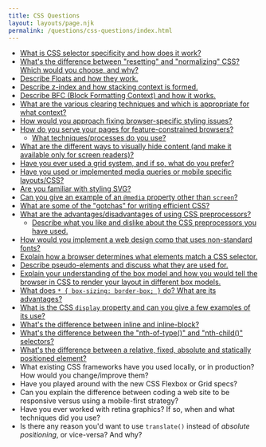 ```yaml
---
title: CSS Questions
layout: layouts/page.njk
permalink: /questions/css-questions/index.html
---
```


* [What is CSS selector specificity and how does it work?](../answers/Answers-To-CSS-Questions/1-What-is-CSS-selector-specificity-and-how-does-it-work.md)
* [What's the difference between "resetting" and "normalizing" CSS? Which would you choose, and why?](../answers/Answers-To-CSS-Questions/2-Whats-the-difference-between-resetting-and-normalizing-CSS-Which-would-you-choose-and-why.md)
* [Describe Floats and how they work.](../answers/Answers-To-CSS-Questions/3-describe-floats-and-how-they-work.md)
* [Describe z-index and how stacking context is formed.](../answers/Answers-To-CSS-Questions/4-Describe-z-index-and-how-stacking-context-is-formed.md)
* [Describe BFC (Block Formatting Context) and how it works.](../answers/Answers-To-CSS-Questions/5-describe-BFC-block-formatting-context-and-how-it-works.md)
* [What are the various clearing techniques and which is appropriate for what context?](../answers/Answers-To-CSS-Questions/6-What-are-the-various-clearing-techniques-and-which-is-appropriate-for-what-context.md)
* [How would you approach fixing browser-specific styling issues?](../answers/Answers-To-CSS-Questions/7-How-would-you-approach-fixing-browser-specific-styling-issues.md)
* [How do you serve your pages for feature-constrained browsers?](../answers/Answers-To-CSS-Questions/8-How-do-you-serve-your-pages-for-feature-constrained-browsers.md)
  * [What techniques/processes do you use?](../answers/Answers-To-CSS-Questions/8-How-do-you-serve-your-pages-for-feature-constrained-browsers.md)
* [What are the different ways to visually hide content (and make it available only for screen readers)?](../answers/Answers-To-CSS-Questions/9-What-are-the-different-ways-to-visually-hide-content-and-make-it-available-only-for-screen-readers.md)
* [Have you ever used a grid system, and if so, what do you prefer?](../answers/Answers-To-CSS-Questions/10-Have-you-ever-used-a-grid-system-and-if-so-what-do-you-prefer.md)
* [Have you used or implemented media queries or mobile specific layouts/CSS?](../answers/Answers-To-CSS-Questions/11-Have-you-used-or-implemented-media-queries-or-mobile-specific-layoutsCSS.md)
* [Are you familiar with styling SVG?](../answers/Answers-To-CSS-Questions/12-Are-you-familiar-with-styling-SVG.md)
* [Can you give an example of an `@media` property other than `screen`?](../answers/Answers-To-CSS-Questions/13-Can-you-give-an-example-of-an-media-property-other-than-screen.md)
* [What are some of the "gotchas" for writing efficient CSS?](../answers/Answers-To-CSS-Questions/14-What-are-some-of-the-gotchas-for-writing-efficient-CSS.md)
* [What are the advantages/disadvantages of using CSS preprocessors?](../answers/Answers-To-CSS-Questions/15-What-are-the-advantagesdisadvantages-of-using-CSS-preprocessors.md)
  * [Describe what you like and dislike about the CSS preprocessors you have used.](../answers/Answers-To-CSS-Questions/15-What-are-the-advantagesdisadvantages-of-using-CSS-preprocessors.md)
* [How would you implement a web design comp that uses non-standard fonts?](../answers/Answers-To-CSS-Questions/16-How-would-you-implement-a-web-design-comp-that-uses-non-standard-fonts.md)
* [Explain how a browser determines what elements match a CSS selector.](../answers/Answers-To-CSS-Questions/17-Explain-how-a-browser-determines-what-elements-match-a-CSS-selector.md)
* [Describe pseudo-elements and discuss what they are used for.](../answers/Answers-To-CSS-Questions/18-Describe-pseudo-elements-and-discuss-what-they-are-used-for.md)
* [Explain your understanding of the box model and how you would tell the browser in CSS to render your layout in different box models.](../answers/Answers-To-CSS-Questions/19-Explain-your-understanding-of-the-box-model-and-how-you-would-tell-the-browser-in-CSS-to-render-your-layout-in-different-box-models.md)
* [What does ```* { box-sizing: border-box; }``` do? What are its advantages?](../answers/Answers-To-CSS-Questions/20-What-does-box-sizing-border-box-do-What-are-its-advantages.md)
* [What is the CSS `display` property and can you give a few examples of its use?](../answers/Answers-To-CSS-Questions/21-What-is-the-CSS-display-property-and-can-you-give-a-few-examples-of-its-use.md)
* [What's the difference between inline and inline-block?](../answers/Answers-To-CSS-Questions/22-Whats-the-difference-between-inline-and-inline-block.md)
* [What's the difference between the "nth-of-type()" and "nth-child()" selectors?](../answers/Answers-To-CSS-Questions/23-Whats-the-difference-between-the-nth-of-type-and-nth-child-selectors.md)
* [What's the difference between a relative, fixed, absolute and statically positioned element?](../answers/Answers-To-CSS-Questions/24-Whats-the-difference-between-a-relative-fixed-absolute-and-statically-positioned-element.md)
* What existing CSS frameworks have you used locally, or in production? How would you change/improve them?
* Have you played around with the new CSS Flexbox or Grid specs?
* Can you explain the difference between coding a web site to be responsive versus using a mobile-first strategy?
* Have you ever worked with retina graphics? If so, when and what techniques did you use?
* Is there any reason you'd want to use `translate()` instead of *absolute positioning*, or vice-versa? And why?
